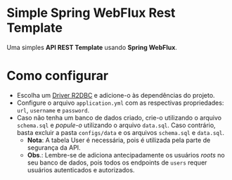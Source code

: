 # Simple Spring WebFlux Rest Template
Uma simples **API REST Template** usando **Spring WebFlux**.

# Como configurar
- Escolha um [Driver R2DBC](https://r2dbc.io/drivers/) e adicione-o às dependências do projeto.
- Configure o arquivo `application.yml` com as respectivas propriedades: `url`, `username` e `password`.
- Caso não tenha um banco de dados criado, crie-o utilizando o arquivo `schema.sql` e _popule-o_ utilizando o arquivo `data.sql`. Caso contrário, basta excluir a pasta `configs/data` e os arquivos `schema.sql` e `data.sql`.
    - **Nota**: A tabela User é necessária, pois é utilizada pela parte de segurança da API.
  - **Obs**.: Lembre-se de adiciona antecipadamente os usuários _roots_ no seu banco de dados, pois todos os endpoints de `users` requer usuários autenticados e autorizados.